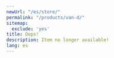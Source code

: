 ```yaml
---
newUrl: "/es/store/"
permalink: "/products/van-d/"
sitemap:
  exclude: 'yes'
title: Oops!
description: Item no longer available!
lang: es
---
```

